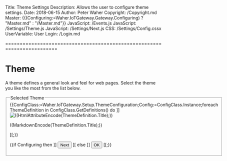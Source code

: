 ﻿Title: Theme Settings
Description: Allows the user to configure theme settings.
Date: 2018-06-15
Author: Peter Waher
Copyright: /Copyright.md
Master: {{(Configuring:=Waher.IoTGateway.Gateway.Configuring) ? "Master.md" : "/Master.md"}}
JavaScript: /Events.js
JavaScript: /Settings/Theme.js
JavaScript: /Settings/Next.js
CSS: /Settings/Config.cssx
UserVariable: User
Login: /Login.md

========================================================================

Theme
============

A theme defines a general look and feel for web pages. Select the theme you like the most from the list below.

<form>
<fieldset>
<legend>Selected Theme</legend>

<div id="themes" class="themes">
{{ConfigClass:=Waher.IoTGateway.Setup.ThemeConfiguration;Config:=ConfigClass.Instance;foreach ThemeDefinition in ConfigClass.GetDefinitions() do ]]
<div data-theme-id="((ThemeDefinition.Id))" class="theme((Config.ThemeId=ThemeDefinition.Id?"Selected"))" onclick="SetTheme('((ThemeDefinition.Id))')">
<img class="themeImage" alt="((HtmlAttributeEncode(ThemeDefinition.Title);))" width="((Thumbnail:=ThemeDefinition.Thumbnail;Thumbnail.Width))" height="((Thumbnail.Height))" src="((HtmlAttributeEncode(Thumbnail.Resource);))"/>
<div class="themeTitle">

((MarkdownEncode(ThemeDefinition.Title);))

</div>
</div>
[[;}}
</div>

{{if Configuring then ]]
<button id='NextButton' type='button' onclick='Next()' style='display:((Config.Step>0 ? "inline-block" : "none"))'>Next</button>
[[ else ]]
<button id='NextButton' type='button' onclick='Ok()'>OK</button>
[[;}}

</fieldset>

</form>

